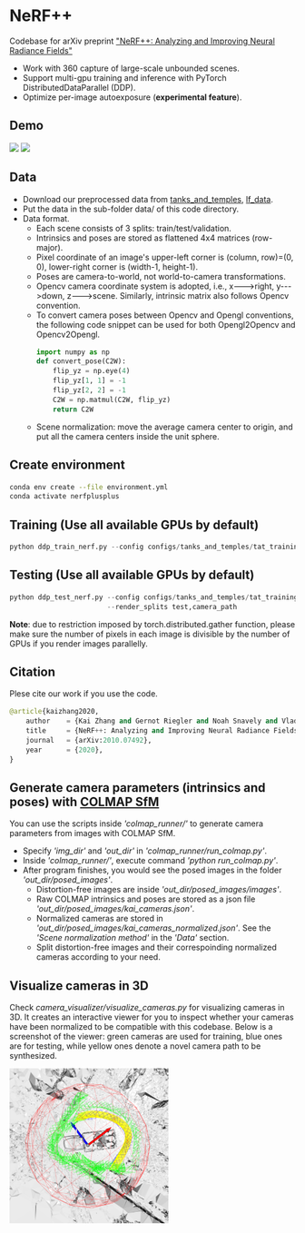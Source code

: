 # NeRF++
Codebase for arXiv preprint ["NeRF++: Analyzing and Improving Neural Radiance Fields"](http://arxiv.org/abs/2010.07492)
* Work with 360 capture of large-scale unbounded scenes.
* Support multi-gpu training and inference with PyTorch DistributedDataParallel (DDP). 
* Optimize per-image autoexposure (**experimental feature**).

## Demo
![](demo/tat_Truck.gif) ![](demo/tat_Playground.gif)

## Data
* Download our preprocessed data from [tanks_and_temples](https://drive.google.com/file/d/11KRfN91W1AxAW6lOFs4EeYDbeoQZCi87/view?usp=sharing), [lf_data](https://drive.google.com/file/d/1gsjDjkbTh4GAR9fFqlIDZ__qR9NYTURQ/view?usp=sharing).
* Put the data in the sub-folder data/ of this code directory.
* Data format. 
    * Each scene consists of 3 splits: train/test/validation. 
    * Intrinsics and poses are stored as flattened 4x4 matrices (row-major).
    * Pixel coordinate of an image's upper-left corner is (column, row)=(0, 0), lower-right corner is (width-1, height-1).
    * Poses are camera-to-world, not world-to-camera transformations.
    * Opencv camera coordinate system is adopted, i.e., x--->right, y--->down, z--->scene. Similarly, intrinsic matrix also follows Opencv convention.
    * To convert camera poses between Opencv and Opengl conventions, the following code snippet can be used for both Opengl2Opencv and Opencv2Opengl.
      ```python
      import numpy as np
      def convert_pose(C2W):
          flip_yz = np.eye(4)
          flip_yz[1, 1] = -1
          flip_yz[2, 2] = -1
          C2W = np.matmul(C2W, flip_yz)
          return C2W
      ```
    * Scene normalization: move the average camera center to origin, and put all the camera centers inside the unit sphere.

## Create environment
```bash
conda env create --file environment.yml
conda activate nerfplusplus
```

## Training (Use all available GPUs by default)
```python
python ddp_train_nerf.py --config configs/tanks_and_temples/tat_training_truck.txt
```

## Testing (Use all available GPUs by default)
```python
python ddp_test_nerf.py --config configs/tanks_and_temples/tat_training_truck.txt \
                        --render_splits test,camera_path
```

**Note**: due to restriction imposed by torch.distributed.gather function, please make sure the number of pixels in each image is divisible by the number of GPUs if you render images parallelly. 

## Citation
Plese cite our work if you use the code.
```python
@article{kaizhang2020,
    author    = {Kai Zhang and Gernot Riegler and Noah Snavely and Vladlen Koltun},
    title     = {NeRF++: Analyzing and Improving Neural Radiance Fields},
    journal   = {arXiv:2010.07492},
    year      = {2020},
}
```

## Generate camera parameters (intrinsics and poses) with [COLMAP SfM](https://colmap.github.io/)
You can use the scripts inside *'colmap_runner/'* to generate camera parameters from images with COLMAP SfM.
* Specify *'img_dir'* and *'out_dir'* in *'colmap_runner/run_colmap.py'*.
* Inside *'colmap_runner/'*, execute command *'python run_colmap.py'*.
* After program finishes, you would see the posed images in the folder *'out_dir/posed_images'*. 
    * Distortion-free images are inside *'out_dir/posed_images/images'*.
    * Raw COLMAP intrinsics and poses are stored as a json file *'out_dir/posed_images/kai_cameras.json'*.
    * Normalized cameras are stored in *'out_dir/posed_images/kai_cameras_normalized.json'*. See the *'Scene normalization method'* in the *'Data'* section.
    * Split distortion-free images and their correspoinding normalized cameras according to your need.

## Visualize cameras in 3D
Check *camera_visualizer/visualize_cameras.py* for visualizing cameras in 3D. It creates an interactive viewer for you to inspect whether your cameras have been normalized to be compatible with this codebase. Below is a screenshot of the viewer: green cameras are used for training, blue ones are for testing, while yellow ones denote a novel camera path to be synthesized.

<!-- ![](camera_visualizer/screenshot_lowres.png) -->
<img src="camera_visualizer/screenshot_lowres.png" width="280">


